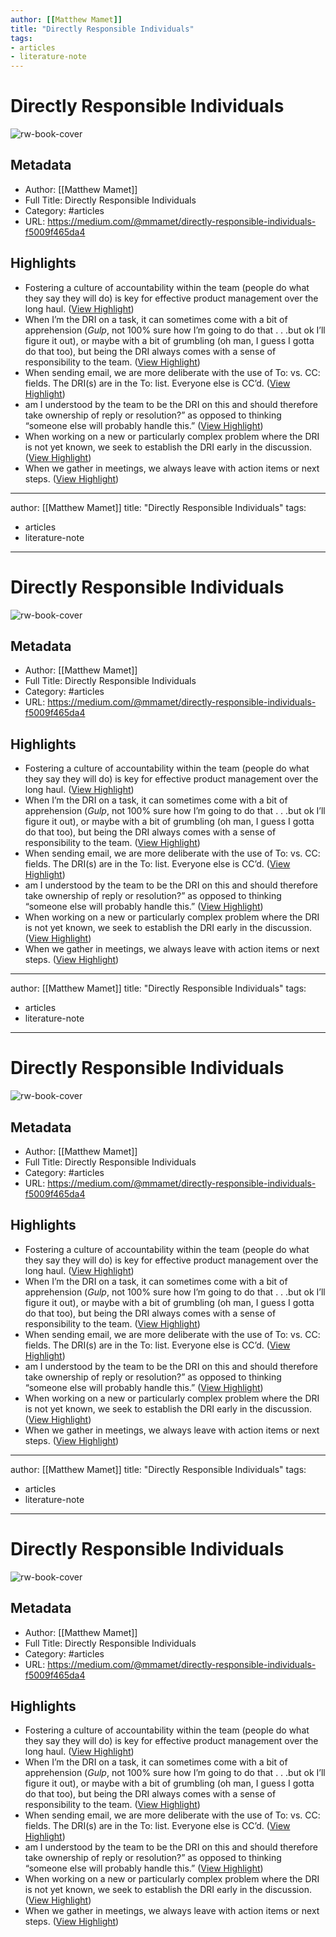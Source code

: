 ```yaml
---
author: [[Matthew Mamet]]
title: "Directly Responsible Individuals"
tags: 
- articles
- literature-note
---
```

# Directly Responsible Individuals

![rw-book-cover](https://miro.medium.com/max/296/1*W2RuZK6h6qAkMyyXGc7J7g.png)

## Metadata
- Author: [[Matthew Mamet]]
- Full Title: Directly Responsible Individuals
- Category: #articles
- URL: https://medium.com/@mmamet/directly-responsible-individuals-f5009f465da4

## Highlights
- Fostering a culture of accountability within the team (people do what they say they will do) is key for effective product management over the long haul. ([View Highlight](https://read.readwise.io/read/01grw0zdg1wpq21jvkkmgbavcd))
- When I’m the DRI on a task, it can sometimes come with a bit of apprehension (*Gulp*, not 100% sure how I’m going to do that . . .but ok I’ll figure it out), or maybe with a bit of grumbling (oh man, I guess I gotta do that too), but being the DRI always comes with a sense of responsibility to the team. ([View Highlight](https://read.readwise.io/read/01grw1477t6qncxnrnzcwym8qn))
- When sending email, we are more deliberate with the use of To: vs. CC: fields. The DRI(s) are in the To: list. Everyone else is CC’d. ([View Highlight](https://read.readwise.io/read/01grw14m27rbbxsscnye1wj4gg))
- am I understood by the team to be the DRI on this and should therefore take ownership of reply or resolution?” as opposed to thinking “someone else will probably handle this.” ([View Highlight](https://read.readwise.io/read/01grw14yed0vgg1pgbhk385215))
- When working on a new or particularly complex problem where the DRI is not yet known, we seek to establish the DRI early in the discussion. ([View Highlight](https://read.readwise.io/read/01grw159yvytdzt4hm3pej9m5b))
- When we gather in meetings, we always leave with action items or next steps. ([View Highlight](https://read.readwise.io/read/01grw162fsm1q5x80a7mqe51j2))
---
author: [[Matthew Mamet]]
title: "Directly Responsible Individuals"
tags: 
- articles
- literature-note
---
# Directly Responsible Individuals

![rw-book-cover](https://miro.medium.com/max/296/1*W2RuZK6h6qAkMyyXGc7J7g.png)

## Metadata
- Author: [[Matthew Mamet]]
- Full Title: Directly Responsible Individuals
- Category: #articles
- URL: https://medium.com/@mmamet/directly-responsible-individuals-f5009f465da4

## Highlights
- Fostering a culture of accountability within the team (people do what they say they will do) is key for effective product management over the long haul. ([View Highlight](https://read.readwise.io/read/01grw0zdg1wpq21jvkkmgbavcd))
- When I’m the DRI on a task, it can sometimes come with a bit of apprehension (*Gulp*, not 100% sure how I’m going to do that . . .but ok I’ll figure it out), or maybe with a bit of grumbling (oh man, I guess I gotta do that too), but being the DRI always comes with a sense of responsibility to the team. ([View Highlight](https://read.readwise.io/read/01grw1477t6qncxnrnzcwym8qn))
- When sending email, we are more deliberate with the use of To: vs. CC: fields. The DRI(s) are in the To: list. Everyone else is CC’d. ([View Highlight](https://read.readwise.io/read/01grw14m27rbbxsscnye1wj4gg))
- am I understood by the team to be the DRI on this and should therefore take ownership of reply or resolution?” as opposed to thinking “someone else will probably handle this.” ([View Highlight](https://read.readwise.io/read/01grw14yed0vgg1pgbhk385215))
- When working on a new or particularly complex problem where the DRI is not yet known, we seek to establish the DRI early in the discussion. ([View Highlight](https://read.readwise.io/read/01grw159yvytdzt4hm3pej9m5b))
- When we gather in meetings, we always leave with action items or next steps. ([View Highlight](https://read.readwise.io/read/01grw162fsm1q5x80a7mqe51j2))
---
author: [[Matthew Mamet]]
title: "Directly Responsible Individuals"
tags: 
- articles
- literature-note
---
# Directly Responsible Individuals

![rw-book-cover](https://miro.medium.com/max/296/1*W2RuZK6h6qAkMyyXGc7J7g.png)

## Metadata
- Author: [[Matthew Mamet]]
- Full Title: Directly Responsible Individuals
- Category: #articles
- URL: https://medium.com/@mmamet/directly-responsible-individuals-f5009f465da4

## Highlights
- Fostering a culture of accountability within the team (people do what they say they will do) is key for effective product management over the long haul. ([View Highlight](https://read.readwise.io/read/01grw0zdg1wpq21jvkkmgbavcd))
- When I’m the DRI on a task, it can sometimes come with a bit of apprehension (*Gulp*, not 100% sure how I’m going to do that . . .but ok I’ll figure it out), or maybe with a bit of grumbling (oh man, I guess I gotta do that too), but being the DRI always comes with a sense of responsibility to the team. ([View Highlight](https://read.readwise.io/read/01grw1477t6qncxnrnzcwym8qn))
- When sending email, we are more deliberate with the use of To: vs. CC: fields. The DRI(s) are in the To: list. Everyone else is CC’d. ([View Highlight](https://read.readwise.io/read/01grw14m27rbbxsscnye1wj4gg))
- am I understood by the team to be the DRI on this and should therefore take ownership of reply or resolution?” as opposed to thinking “someone else will probably handle this.” ([View Highlight](https://read.readwise.io/read/01grw14yed0vgg1pgbhk385215))
- When working on a new or particularly complex problem where the DRI is not yet known, we seek to establish the DRI early in the discussion. ([View Highlight](https://read.readwise.io/read/01grw159yvytdzt4hm3pej9m5b))
- When we gather in meetings, we always leave with action items or next steps. ([View Highlight](https://read.readwise.io/read/01grw162fsm1q5x80a7mqe51j2))
---
author: [[Matthew Mamet]]
title: "Directly Responsible Individuals"
tags: 
- articles
- literature-note
---
# Directly Responsible Individuals

![rw-book-cover](https://miro.medium.com/max/296/1*W2RuZK6h6qAkMyyXGc7J7g.png)

## Metadata
- Author: [[Matthew Mamet]]
- Full Title: Directly Responsible Individuals
- Category: #articles
- URL: https://medium.com/@mmamet/directly-responsible-individuals-f5009f465da4

## Highlights
- Fostering a culture of accountability within the team (people do what they say they will do) is key for effective product management over the long haul. ([View Highlight](https://read.readwise.io/read/01grw0zdg1wpq21jvkkmgbavcd))
- When I’m the DRI on a task, it can sometimes come with a bit of apprehension (*Gulp*, not 100% sure how I’m going to do that . . .but ok I’ll figure it out), or maybe with a bit of grumbling (oh man, I guess I gotta do that too), but being the DRI always comes with a sense of responsibility to the team. ([View Highlight](https://read.readwise.io/read/01grw1477t6qncxnrnzcwym8qn))
- When sending email, we are more deliberate with the use of To: vs. CC: fields. The DRI(s) are in the To: list. Everyone else is CC’d. ([View Highlight](https://read.readwise.io/read/01grw14m27rbbxsscnye1wj4gg))
- am I understood by the team to be the DRI on this and should therefore take ownership of reply or resolution?” as opposed to thinking “someone else will probably handle this.” ([View Highlight](https://read.readwise.io/read/01grw14yed0vgg1pgbhk385215))
- When working on a new or particularly complex problem where the DRI is not yet known, we seek to establish the DRI early in the discussion. ([View Highlight](https://read.readwise.io/read/01grw159yvytdzt4hm3pej9m5b))
- When we gather in meetings, we always leave with action items or next steps. ([View Highlight](https://read.readwise.io/read/01grw162fsm1q5x80a7mqe51j2))
